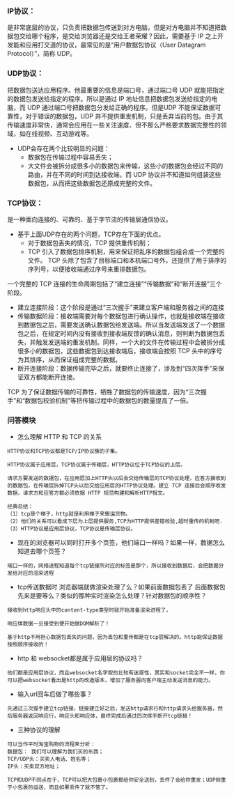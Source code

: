 ### IP协议：
是非常底层的协议，只负责把数据包传送到对方电脑，但是对方电脑并不知道把数据包交给哪个程序，是交给浏览器还是交给王者荣耀？因此，需要基于 IP 之上开发能和应用打交道的协议，最常见的是“用户数据包协议（User Datagram Protocol）”，简称 UDP。


### UDP协议：
把数据包送达应用程序。他最重要的信息是端口号，通过端口号 UDP 就能把指定的数据包发送给指定的程序。所以是通过 IP 地址信息把数据包发送给指定的电脑，而 UDP 通过端口号把数据包分发给正确的程序。但是UDP 不能保证数据可靠性，对于错误的数据包，UDP 并不提供重发机制，只是丢弃当前的包。由于其传输速度非常快，通常会应用在一些关注速度、但不那么严格要求数据完整性的领域，如在线视频、互动游戏等。
- UDP会存在两个比较明显的问题：
    - 数据包在传输过程中容易丢失；
    - 大文件会被拆分成很多小的数据包来传输，这些小的数据包会经过不同的路由，并在不同的时间到达接收端，而 UDP 协议并不知道如何组装这些数据包，从而把这些数据包还原成完整的文件。


### TCP协议：
是一种面向连接的、可靠的、基于字节流的传输层通信协议。
- 基于上面UDP存在的两个问题，TCP存在下面的优点。
    - 对于数据包丢失的情况，TCP 提供重传机制；
    - TCP 引入了数据包排序机制，用来保证把乱序的数据包组合成一个完整的文件。
TCP 头除了包含了目标端口和本机端口号外，还提供了用于排序的序列号，以便接收端通过序号来重排数据包。

一个完整的 TCP 连接的生命周期包括了“建立连接”“传输数据”和“断开连接”三个阶段。
- 建立连接阶段：这个阶段是通过“三次握手”来建立客户端和服务器之间的连接
- 传输数据阶段：接收端需要对每个数据包进行确认操作，也就是接收端在接收到数据包之后，需要发送确认数据包给发送端。所以当发送端发送了一个数据包之后，在规定时间内没有接收到接收端反馈的确认消息，则判断为数据包丢失，并触发发送端的重发机制。同样，一个大的文件在传输过程中会被拆分成很多小的数据包，这些数据包到达接收端后，接收端会按照 TCP 头中的序号为其排序，从而保证组成完整的数据。
- 断开连接阶段：数据传输完毕之后，就要终止连接了，涉及到“四次挥手”来保证双方都能断开连接。

TCP 为了保证数据传输的可靠性，牺牲了数据包的传输速度，因为“三次握手”和“数据包校验机制”等把传输过程中的数据包的数量提高了一倍。


### 问答模块

- 怎么理解 HTTP 和 TCP 的关系
```
HTTP协议和TCP协议都是TCP/IP协议簇的子集。

HTTP协议属于应用层，TCP协议属于传输层，HTTP协议位于TCP协议的上层。

请求方要发送的数据包，在应用层加上HTTP头以后会交给传输层的TCP协议处理，应答方接收到的数据包，在传输层拆掉TCP头以后交给应用层的HTTP协议处理。建立 TCP 连接后会顺序收发数据，请求方和应答方都必须依据 HTTP 规范构建和解析HTTP报文。

经典总结：
（1）tcp是个梯子，http就是利用梯子来搬运货物。
（2）他们的关系可以看成下层为上层提供服务,TCP为HTTP提供差错校验,超时重传的机制吧.
（3）HTTP协议是应用层协议，TCP协议是传输层协议。

```

- 现在的浏览器可以同时打开多个页签，他们端口一样吗？如果一样，数据怎么知道去哪个页签？
```
端口一样的，网络进程知道每个tcp链接所对应的标签是那个，所以接收到数据后，会把数据分发给对应的渲染进程
```

- tcp传送数据时 浏览器端就做渲染处理了么？如果前面数据包丢了 后面数据包先来是要等么？类似的那种实时渲染怎么处理？针对数据包的顺序性？
```
接收到http响应头中的content-type类型时就开始准备渲染进程了，

响应体数据一旦接受到便开始做DOM解析了！

基于http不用担心数据包丢失的问题，因为丢包和重传都是在tcp层解决的。http能保证数据按照顺序接收的！
```


- http 和 websocket都是属于应用层的协议吗？
```
他们都是应用层协议，而且websocket名字取的比较有迷惑性，其实和socket完全不一样，你可以把websocket看出是http的改造版本，增加了服务器向客户端主动发送消息的能力。
```


- 输入url回车后做了哪些事？
```
先通过三次握手建立tcp链接，链接建立好之后，发送http请求行和http请求头给服务器，然后服务器返回响应行，响应头和响应体，最终完成后通过四次挥手断开tcp链接！
```

- 三种协议的理解
```
可以当作平时淘宝购物的流程来分析：
数据包： 我们可以理解为我们买的东西；
TCP/UDP头：买卖人电话、姓名等；
IP头：买卖双方地址；

TCP和UDP不同点在于，TCP可以把大包裹小包裹都给你安全送到，丢件了会给你重发；UDP侧重于小包裹的运送，而且如果丢件了就不管了。

```
